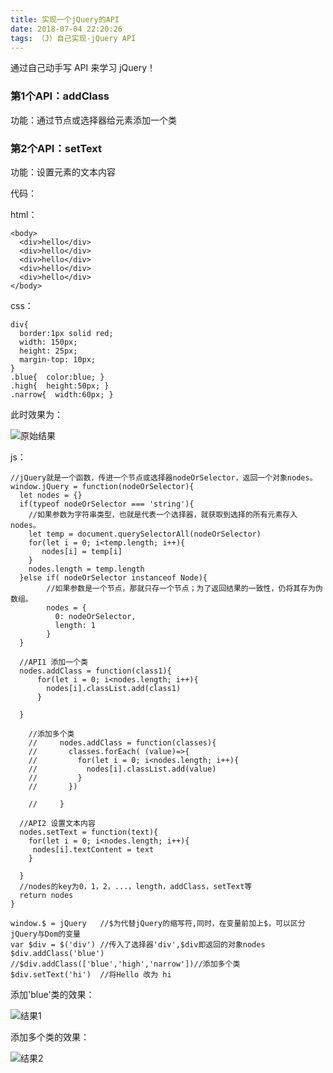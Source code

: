 ```yaml
---
title: 实现一个jQuery的API
date: 2018-07-04 22:20:26
tags: （J）自己实现-jQuery API
---
```

通过自己动手写 API 来学习 jQuery！
### 第1个API：addClass
功能：通过节点或选择器给元素添加一个类

### 第2个API：setText
功能：设置元素的文本内容

代码：

 html：

	<body>
	  <div>hello</div>
	  <div>hello</div>
	  <div>hello</div>
	  <div>hello</div>
	  <div>hello</div>
	</body>

 css： 

	div{
	  border:1px solid red;
	  width: 150px;
	  height: 25px;
	  margin-top: 10px;
	}
	.blue{  color:blue; }
	.high{  height:50px; }
	.narrow{  width:60px; }
此时效果为：

![原始结果](https://ws1.sinaimg.cn/large/d826ea31ly1fx9rgdfautj205e05ha9u.jpg)

 js：

	//jQuery就是一个函数，传进一个节点或选择器nodeOrSelector，返回一个对象nodes。
	window.jQuery = function(nodeOrSelector){
	  let nodes = {}
	  if(typeof nodeOrSelector === 'string'){
		//如果参数为字符串类型，也就是代表一个选择器，就获取到选择的所有元素存入nodes。
	    let temp = document.querySelectorAll(nodeOrSelector)
	    for(let i = 0; i<temp.length; i++){
	       nodes[i] = temp[i]
	    }
	    nodes.length = temp.length
	  }else if( nodeOrSelector instanceof Node){
	        //如果参数是一个节点，那就只存一个节点；为了返回结果的一致性，仍将其存为伪数组。
			nodes = {
	          0: nodeOrSelector,
	          length: 1
	        }
	  }
	  
	  //API1 添加一个类
	  nodes.addClass = function(class1){
	      for(let i = 0; i<nodes.length; i++){
	        nodes[i].classList.add(class1)
	      }
	    
	  }

	    //添加多个类
		//     nodes.addClass = function(classes){
		//       classes.forEach( (value)=>{
		//         for(let i = 0; i<nodes.length; i++){
		//           nodes[i].classList.add(value)
		//         }
		//       })
		    
		//     }

	  //API2 设置文本内容
	  nodes.setText = function(text){
	    for(let i = 0; i<nodes.length; i++){
	     nodes[i].textContent = text 
	    }
	
	  }
	  //nodes的key为0，1，2，...，length，addClass，setText等
	  return nodes  
	}
	
	window.$ = jQuery	//$为代替jQuery的缩写符,同时，在变量前加上$，可以区分jQuery与Dom的变量
	var $div = $('div')	//传入了选择器'div',$div即返回的对象nodes
	$div.addClass('blue')
	//$div.addClass(['blue','high','narrow'])//添加多个类
	$div.setText('hi') 	//将Hello 改为 hi


添加'blue'类的效果：

![结果1](https://ws1.sinaimg.cn/large/d826ea31ly1fx9rnh8o70j205o05q087.jpg)

添加多个类的效果：

![结果2](https://ws1.sinaimg.cn/large/d826ea31ly1fx9rhoczpgj2037091742.jpg)
